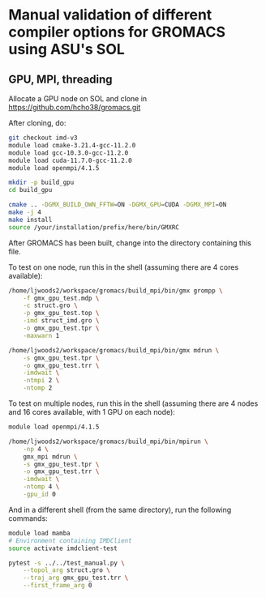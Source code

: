 # Manual validation of different compiler options for GROMACS using ASU's SOL

## GPU, MPI, threading

Allocate a GPU node on SOL and clone in https://github.com/hcho38/gromacs.git

After cloning, do:
```bash
git checkout imd-v3
module load cmake-3.21.4-gcc-11.2.0
module load gcc-10.3.0-gcc-11.2.0
module load cuda-11.7.0-gcc-11.2.0
module load openmpi/4.1.5

mkdir -p build_gpu
cd build_gpu

cmake .. -DGMX_BUILD_OWN_FFTW=ON -DGMX_GPU=CUDA -DGMX_MPI=ON
make -j 4
make install
source /your/installation/prefix/here/bin/GMXRC
```

After GROMACS has been built, change into the directory containing this file.

To test on one node, run this in the shell (assuming there are 4 cores available):
```bash
/home/ljwoods2/workspace/gromacs/build_mpi/bin/gmx grompp \
    -f gmx_gpu_test.mdp \
    -c struct.gro \
    -p gmx_gpu_test.top \
    -imd struct_imd.gro \
    -o gmx_gpu_test.tpr \
    -maxwarn 1

/home/ljwoods2/workspace/gromacs/build_mpi/bin/gmx mdrun \
    -s gmx_gpu_test.tpr \
    -o gmx_gpu_test.trr \
    -imdwait \
    -ntmpi 2 \
    -ntomp 2
```
To test on multiple nodes, run this in the shell (assuming there are 4 nodes and 16 cores available, with 1 GPU on each node):

```bash
module load openmpi/4.1.5

/home/ljwoods2/workspace/gromacs/build_mpi/bin/mpirun \
    -np 4 \
    gmx_mpi mdrun \
    -s gmx_gpu_test.tpr \
    -o gmx_gpu_test.trr \
    -imdwait \
    -ntomp 4 \
    -gpu_id 0
```

And in a different shell (from the same directory), run the following commands:

```bash
module load mamba
# Environment containing IMDClient
source activate imdclient-test

pytest -s ../../test_manual.py \
    --topol_arg struct.gro \
    --traj_arg gmx_gpu_test.trr \
    --first_frame_arg 0
```

